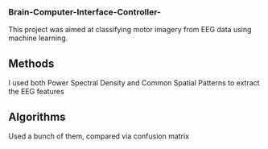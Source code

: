 ### Brain-Computer-Interface-Controller-
This project was aimed at classifying motor imagery from EEG data using machine learning.

## Methods
I used both Power Spectral Density and Common Spatial Patterns to extract the EEG features

## Algorithms
Used a bunch of them, compared via confusion matrix
